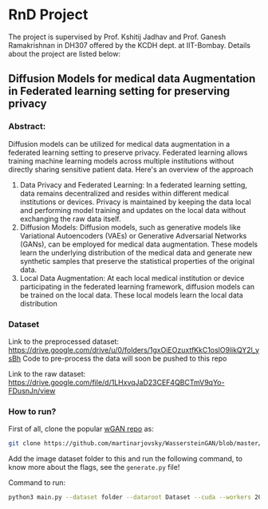 # RnD Project
The project is supervised by Prof. Kshitij Jadhav and Prof. Ganesh Ramakrishnan in DH307 offered by the KCDH dept. at IIT-Bombay. Details about the project are listed below:

## Diffusion Models for medical data Augmentation in Federated learning setting for preserving privacy
### Abstract:
Diffusion models can be utilized for medical data augmentation in a federated learning
setting to preserve privacy. Federated learning allows training machine learning models across
multiple institutions without directly sharing sensitive patient data. Here's an overview of the
approach
1. Data Privacy and Federated Learning: In a federated learning setting, data remains
decentralized and resides within different medical institutions or devices. Privacy is maintained
by keeping the data local and performing model training and updates on the local data without
exchanging the raw data itself.
2. Diffusion Models: Diffusion models, such as generative models like Variational Autoencoders
(VAEs) or Generative Adversarial Networks (GANs), can be employed for medical data
augmentation. These models learn the underlying distribution of the medical data and generate
new synthetic samples that preserve the statistical properties of the original data.
3. Local Data Augmentation: At each local medical institution or device participating in the
federated learning framework, diffusion models can be trained on the local data. These local
models learn the local data distribution

### Dataset
Link to the preprocessed dataset: https://drive.google.com/drive/u/0/folders/1gxOiEOzuxtfKkC1oslO9likQY2l_ysBh
Code to pre-process the data will soon be pushed to this repo

Link to the raw dataset: https://drive.google.com/file/d/1LHxvqJaD23CEF4QBCTmV9qYo-FDusnJn/view


### How to run?

First of all, clone the popular <a href="https://github.com/martinarjovsky/WassersteinGAN/blob/master/main.py">wGAN repo</a> as:
```bash
git clone https://github.com/martinarjovsky/WassersteinGAN/blob/master/main.py
```
Add the image dataset folder to this and run the following command, to know more about the flags, see the ```generate.py``` file!

Command to run:
```bash
python3 main.py --dataset folder --dataroot Dataset --cuda --workers 20 --niter 10000
```
